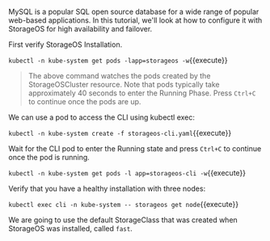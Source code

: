 MySQL is a popular SQL open source database for a wide range of popular
web-based applications. In this tutorial, we'll look at how to configure it
with StorageOS for high availability and failover.

First verify StorageOS Installation.

`kubectl -n kube-system get pods -lapp=storageos -w`{{execute}}

> The above command watches the pods created by the StorageOSCluster resource.
> Note that pods typically take approximately 40 seconds to enter the Running
> Phase. Press `Ctrl+C` to continue once the pods are up.

We can use a pod to access the CLI using kubectl exec:

`kubectl -n kube-system create -f storageos-cli.yaml`{{execute}}

Wait for the CLI pod to enter the Running state and press `Ctrl+C` to continue
once the pod is running.

`kubectl -n kube-system get pods -l app=storageos-cli -w`{{execute}}

Verify that you have a healthy installation with three nodes:

`kubectl exec cli -n kube-system -- storageos get node`{{execute}}

We are going to use the default StorageClass that was created when StorageOS
was installed, called `fast`.
